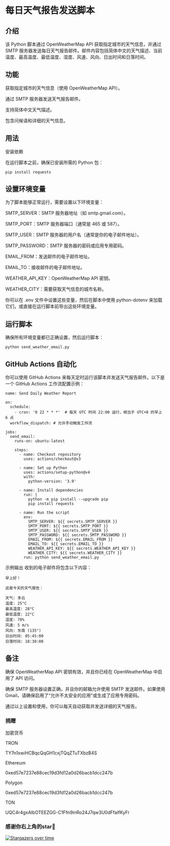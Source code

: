 # 每日天气报告发送脚本
## 介绍

该 Python 脚本通过 OpenWeatherMap API 获取指定城市的天气信息，并通过 SMTP 服务器发送每日天气报告邮件。邮件内容包括简体中文的天气描述、当前温度、最高温度、最低温度、湿度、风速、风向、日出时间和日落时间。

## 功能

获取指定城市的天气信息（使用 OpenWeatherMap API）。

通过 SMTP 服务器发送天气报告邮件。

支持简体中文天气描述。

包含问候语和详细的天气信息。

## 用法

安装依赖

在运行脚本之前，确保已安装所需的 Python 包：

```
pip install requests
```

## 设置环境变量

为了脚本能够正常运行，需要设置以下环境变量：

SMTP_SERVER：SMTP 服务器地址（如 smtp.gmail.com）。

SMTP_PORT：SMTP 服务器端口（通常是 465 或 587）。

SMTP_USER：SMTP 服务器的用户名（通常是你的电子邮件地址）。

SMTP_PASSWORD：SMTP 服务器的密码或应用专用密码。

EMAIL_FROM：发送邮件的电子邮件地址。

EMAIL_TO：接收邮件的电子邮件地址。

WEATHER_API_KEY：OpenWeatherMap API 密钥。

WEATHER_CITY：需要获取天气信息的城市名称。

你可以在 .env 文件中设置这些变量，然后在脚本中使用 python-dotenv 来加载它们，或直接在运行脚本前导出这些环境变量。

## 运行脚本

确保所有环境变量都已正确设置，然后运行脚本：

``` 
python send_weather_email.py
```

## GitHub Actions 自动化

你可以使用 GitHub Actions 来每天定时运行该脚本并发送天气报告邮件。以下是一个 GitHub Actions 工作流配置示例：

```
name: Send Daily Weather Report

on:
  schedule:
    - cron: '0 22 * * *'  # 每天 UTC 时间 22:00 运行，相当于 UTC+8 的早上 6 点
  workflow_dispatch: # 允许手动触发工作流

jobs:
  send_email:
    runs-on: ubuntu-latest

    steps:
      - name: Checkout repository
        uses: actions/checkout@v3

      - name: Set up Python
        uses: actions/setup-python@v4
        with:
          python-version: '3.9'

      - name: Install dependencies
        run: |
          python -m pip install --upgrade pip
          pip install requests

      - name: Run the script
        env:
          SMTP_SERVER: ${{ secrets.SMTP_SERVER }}
          SMTP_PORT: ${{ secrets.SMTP_PORT }}
          SMTP_USER: ${{ secrets.SMTP_USER }}
          SMTP_PASSWORD: ${{ secrets.SMTP_PASSWORD }}
          EMAIL_FROM: ${{ secrets.EMAIL_FROM }}
          EMAIL_TO: ${{ secrets.EMAIL_TO }}
          WEATHER_API_KEY: ${{ secrets.WEATHER_API_KEY }}
          WEATHER_CITY: ${{ secrets.WEATHER_CITY }}
        run: python send_weather_email.py
```

示例输出
收到的电子邮件将包含以下内容：

```
早上好！

这是今天的天气报告：

天气: 多云
温度: 25°C
最高温度: 28°C
最低温度: 22°C
湿度: 78%
风速: 5 m/s
风向: 东南 (135°)
日出时间: 05:45:00
日落时间: 18:30:00
```

## 备注

确保 OpenWeatherMap API 密钥有效，并且你已经在 OpenWeatherMap 中启用了 API 访问。

确保 SMTP 服务器设置正确，并且你的邮箱允许使用 SMTP 发送邮件。如果使用 Gmail，请确保启用了“允许不太安全的应用”或生成了应用专用密码。

通过以上设置和使用，你可以每天自动获取并发送详细的天气报告。

### 捐赠

加密货币

TRON

TY7n1xwiHCBqcQqGH1cxjTQqZTuTXbzB4S

Ethereum

0xed57e7237e88cec19d3fd12a0d26bacb1dcc247b

Polygon

0xed57e7237e88cec19d3fd12a0d26bacb1dcc247b

TON

UQC4r4gxAIbOTEEZGG-C1Ffn9inRo24J7qw3U0dFfaIfKyFr

### 感谢你右上角的star🌟
[![Stargazers over time](https://starchart.cc/HappyLeslieAlexander/Cloudflare_VLESS.svg)](https://starchart.cc/HappyLeslieAlexander/Auto-Email-Weather)
